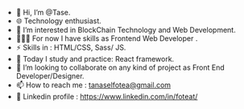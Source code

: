 - 👋 Hi, I’m @Tase.
- 🌐 Technology enthusiast.
- 👀 I’m interested in BlockChain Technology and Web Development.
- 👨🏻‍💻 For now I have skills as Frontend Web Developer .
- ⚡ Skills in : HTML/CSS, Sass/ JS.
- 📖 Today I study and practice: React framework.
- 💞️ I’m looking to collaborate on any kind of project as Front End Developer/Designer.
- 📫 How to reach me : tanaselfotea@gmail.com
- 💼 Linkedin profile : https://www.linkedin.com/in/foteat/

<!---
Sideon66/Sideon66 is a ✨ special ✨ repository because its `README.md` (this file) appears on your GitHub profile.
You can click the Preview link to take a look at your changes.
--->
